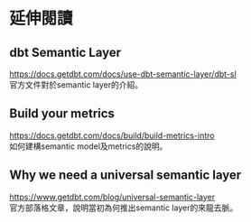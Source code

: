 # 延伸閱讀

## dbt Semantic Layer
https://docs.getdbt.com/docs/use-dbt-semantic-layer/dbt-sl  
官方文件對於semantic layer的介紹。


## Build your metrics
https://docs.getdbt.com/docs/build/build-metrics-intro  
如何建構semantic model及metrics的說明。


## Why we need a universal semantic layer
https://www.getdbt.com/blog/universal-semantic-layer  
官方部落格文章，說明當初為何推出semantic layer的來龍去脈。  





